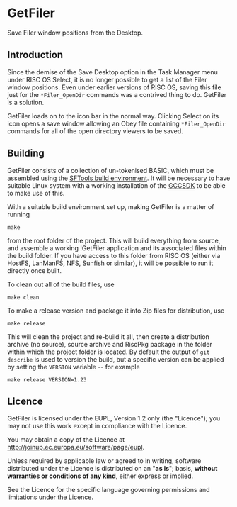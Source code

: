 GetFiler
=======

Save Filer window positions from the Desktop.


Introduction
------------

Since the demise of the Save Desktop option in the Task Manager menu under RISC OS Select, it is no longer possible to get a list of the Filer window positions. Even under earlier versions of RISC OS, saving this file just for the `*Filer_OpenDir` commands was a contrived thing to do. GetFiler is a solution.

GetFiler loads on to the icon bar in the normal way. Clicking Select on its icon opens a save window allowing an Obey file containing `*Filer_OpenDir` commands for all of the open directory viewers to be saved.


Building
--------

GetFiler consists of a collection of un-tokenised BASIC, which must be assembled using the [SFTools build environment](https://github.com/steve-fryatt). It will be necessary to have suitable Linux system with a working installation of the [GCCSDK](http://www.riscos.info/index.php/GCCSDK) to be able to make use of this.

With a suitable build environment set up, making GetFiler is a matter of running

	make

from the root folder of the project. This will build everything from source, and assemble a working !GetFiler application and its associated files within the build folder. If you have access to this folder from RISC OS (either via HostFS, LanManFS, NFS, Sunfish or similar), it will be possible to run it directly once built.

To clean out all of the build files, use

	make clean

To make a release version and package it into Zip files for distribution, use

	make release

This will clean the project and re-build it all, then create a distribution archive (no source), source archive and RiscPkg package in the folder within which the project folder is located. By default the output of `git describe` is used to version the build, but a specific version can be applied by setting the `VERSION` variable -- for example

	make release VERSION=1.23


Licence
-------

GetFiler is licensed under the EUPL, Version 1.2 only (the "Licence"); you may not use this work except in compliance with the Licence.

You may obtain a copy of the Licence at <http://joinup.ec.europa.eu/software/page/eupl>.

Unless required by applicable law or agreed to in writing, software distributed under the Licence is distributed on an "**as is**"; basis, **without warranties or conditions of any kind**, either express or implied.

See the Licence for the specific language governing permissions and limitations under the Licence.